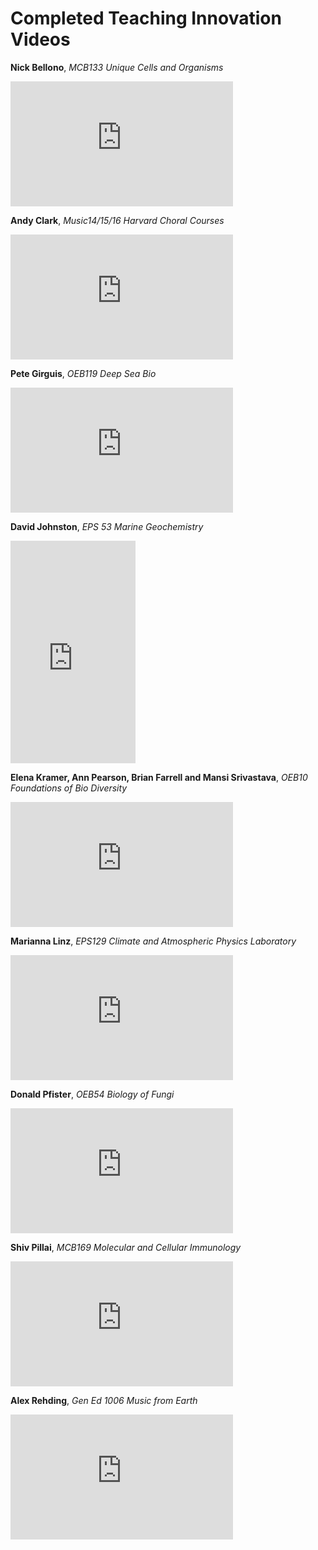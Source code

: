 # Completed Teaching Innovation Videos

**Nick Bellono**, *MCB133 Unique Cells and Organisms*
<iframe width="356" height="200" src="https://www.youtube.com/embed/LIBBFcnqzxQ" frameborder="0" allow="accelerometer; autoplay; encrypted-media; gyroscope; picture-in-picture" allowfullscreen></iframe>

**Andy Clark**, *Music14/15/16 Harvard Choral Courses*
<iframe width="356" height="200" src="https://www.youtube.com/embed/Fsmp2O-hdj4" frameborder="0" allow="accelerometer; autoplay; encrypted-media; gyroscope; picture-in-picture" allowfullscreen></iframe>

**Pete Girguis**, *OEB119 Deep Sea Bio*
<iframe width="356" height="200" src="https://www.youtube.com/embed/xweMfpuwk_w" frameborder="0" allow="accelerometer; autoplay; encrypted-media; gyroscope; picture-in-picture" allowfullscreen></iframe>

**David Johnston**, *EPS 53 Marine Geochemistry*
<iframe width="200" height="356" src="https://www.youtube.com/embed/Wz56JuB4Wjg" frameborder="0" allow="accelerometer; autoplay; encrypted-media; gyroscope; picture-in-picture" allowfullscreen></iframe>

**Elena Kramer, Ann Pearson, Brian Farrell and Mansi Srivastava**, *OEB10 Foundations of Bio Diversity*
<iframe width="356" height="200" src="https://www.youtube.com/embed/EJSQZ696jo8" frameborder="0" allow="accelerometer; autoplay; encrypted-media; gyroscope; picture-in-picture" allowfullscreen></iframe>

**Marianna Linz**, *EPS129 Climate and Atmospheric Physics Laboratory*
<iframe width="356" height="200" src="https://www.youtube.com/embed/oxEyuYZwrhQ" frameborder="0" allow="accelerometer; autoplay; encrypted-media; gyroscope; picture-in-picture" allowfullscreen></iframe>

**Donald Pfister**, *OEB54 Biology of Fungi*
<iframe width="356" height="200" src="https://www.youtube.com/embed/_qC0-2xxXe0" frameborder="0" allow="accelerometer; autoplay; encrypted-media; gyroscope; picture-in-picture" allowfullscreen></iframe>

**Shiv Pillai**, *MCB169 Molecular and Cellular Immunology*
<iframe width="356" height="200" src="https://www.youtube.com/embed/63pWs7Qs8RU" frameborder="0" allow="accelerometer; autoplay; encrypted-media; gyroscope; picture-in-picture" allowfullscreen></iframe>

**Alex Rehding**, *Gen Ed 1006 Music from Earth*
<iframe width="356" height="200" src="https://www.youtube.com/embed/DDKUeiDPTRg" frameborder="0" allow="accelerometer; autoplay; encrypted-media; gyroscope; picture-in-picture" allowfullscreen></iframe>

